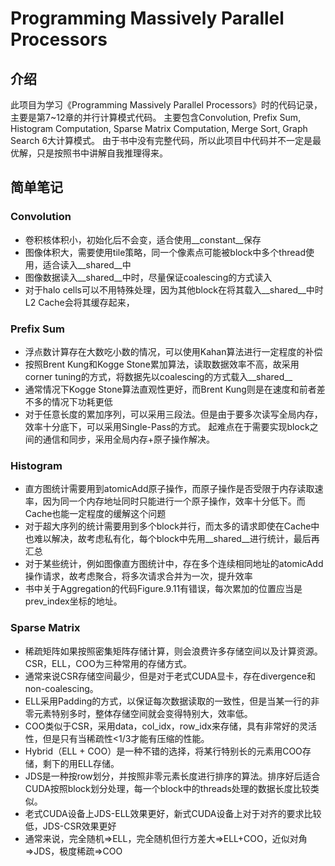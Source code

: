 # Programming Massively Parallel Processors
## 介绍
此项目为学习《Programming Massively Parallel Processors》时的代码记录，主要是第7~12章的并行计算模式代码。
主要包含Convolution, Prefix Sum, Histogram Computation, Sparse Matrix Computation, Merge Sort, Graph Search 6大计算模式。
由于书中没有完整代码，所以此项目中代码并不一定是最优解，只是按照书中讲解自我推理得来。
<br>
## 简单笔记
### Convolution
* 卷积核体积小，初始化后不会变，适合使用__constant__保存
* 图像体积大，需要使用tile策略，同一个像素点可能被block中多个thread使用，适合读入__shared__中
* 图像数据读入__shared__中时，尽量保证coalescing的方式读入
* 对于halo cells可以不用特殊处理，因为其他block在将其载入__shared__中时L2 Cache会将其缓存起来，
### Prefix Sum
* 浮点数计算存在大数吃小数的情况，可以使用Kahan算法进行一定程度的补偿
* 按照Brent Kung和Kogge Stone累加算法，读取数据效率不高，故采用corner tuning的方式，将数据先以coalescing的方式载入__shared__
* 通常情况下Kogge Stone算法直观性更好，而Brent Kung则是在速度和前者差不多的情况下功耗更低
* 对于任意长度的累加序列，可以采用三段法。但是由于要多次读写全局内存，效率十分底下，可以采用Single-Pass的方式。
起难点在于需要实现block之间的通信和同步，采用全局内存+原子操作解决。
### Histogram
* 直方图统计需要用到atomicAdd原子操作，而原子操作是否受限于内存读取速率，因为同一个内存地址同时只能进行一个原子操作，效率十分低下。而Cache也能一定程度的缓解这个问题
* 对于超大序列的统计需要用到多个block并行，而太多的请求即使在Cache中也难以解决，故考虑私有化，每个block中先用__shared__进行统计，最后再汇总
* 对于某些统计，例如图像直方图统计中，存在多个连续相同地址的atomicAdd操作请求，故考虑聚合，将多次请求合并为一次，提升效率
* 书中关于Aggregation的代码Figure.9.11有错误，每次累加的位置应当是prev_index坐标的地址。
### Sparse Matrix
* 稀疏矩阵如果按照密集矩阵存储计算，则会浪费许多存储空间以及计算资源。CSR，ELL，COO为三种常用的存储方式。
* 通常来说CSR存储空间最少，但是对于老式CUDA显卡，存在divergence和non-coalescing。
* ELL采用Padding的方式，以保证每次数据读取的一致性，但是当某一行的非零元素特别多时，整体存储空间就会变得特别大，效率低。
* COO类似于CSR，采用data，col_idx，row_idx来存储，具有非常好的灵活性，但是只有当稀疏性<1/3才能有压缩的性能。
* Hybrid（ELL + COO）是一种不错的选择，将某行特别长的元素用COO存储，剩下的用ELL存储。
* JDS是一种按row划分，并按照非零元素长度进行排序的算法。排序好后适合CUDA按照block划分处理，每一个block中的threads处理的数据长度比较类似。
* 老式CUDA设备上JDS-ELL效果更好，新式CUDA设备上对于对齐的要求比较低，JDS-CSR效果更好
* 通常来说，完全随机=>ELL，完全随机但行方差大=>ELL+COO，近似对角=>JDS，极度稀疏=>COO
